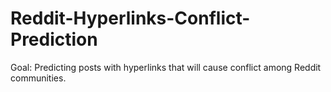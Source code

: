 # Reddit-Hyperlinks-Conflict-Prediction
Goal: Predicting posts with hyperlinks that will cause conflict among Reddit communities.
